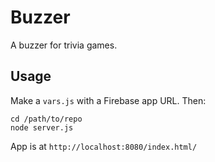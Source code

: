 # Buzzer

A buzzer for trivia games.

## Usage

Make a `vars.js` with a Firebase app URL. Then:
```
cd /path/to/repo
node server.js
```
App is at `http://localhost:8080/index.html/`

